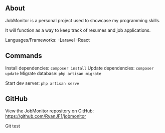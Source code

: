 ## About

JobMonitor is a personal project used to showcase my programming skills.

It will function as a way to keep track of resumes and job applications.

Languages/Frameworks:
-Laravel
-React

## Commands

Install dependencies: `composer install`
Update dependencies: `composer update`
Migrate database: `php artisan migrate`

Start dev server: `php artisan serve`
## GitHub

View the JobMonitor repository on GitHub: https://github.com/RyanJF1/jobmonitor

Git test

